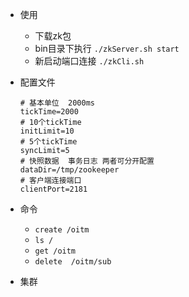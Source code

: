 - 使用
    - 下载zk包
    - bin目录下执行 `./zkServer.sh start`
    - 新启动端口连接 `./zkCli.sh`

- 配置文件
    ```
    # 基本单位  2000ms
    tickTime=2000
    # 10个tickTime
    initLimit=10
    # 5个tickTime
    syncLimit=5
    # 快照数据  事务日志 两者可分开配置
    dataDir=/tmp/zookeeper
    # 客户端连接端口
    clientPort=2181
    ```
    
- 命令
    - `create /oitm`
    - `ls /`
    - `get /oitm`
    - `delete  /oitm/sub`

- 集群
    ```
    
    ```